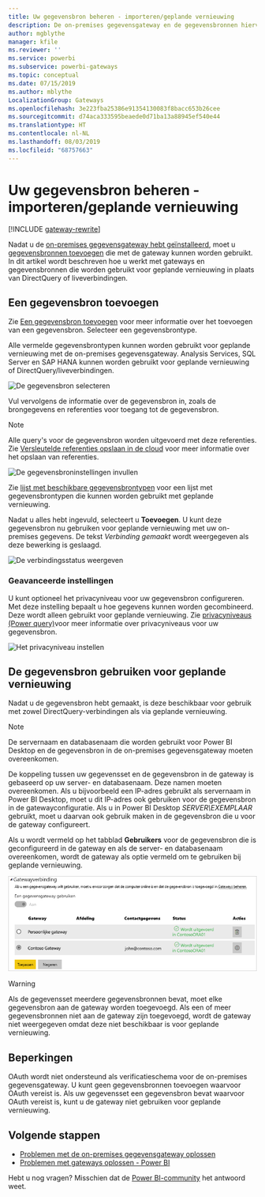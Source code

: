 ```yaml
---
title: Uw gegevensbron beheren - importeren/geplande vernieuwing
description: De on-premises gegevensgateway en de gegevensbronnen hiervoor beheren. Dit artikel is specifiek bedoeld voor gegevensbronnen die kunnen worden gebruikt met importeren/geplande vernieuwing.
author: mgblythe
manager: kfile
ms.reviewer: ''
ms.service: powerbi
ms.subservice: powerbi-gateways
ms.topic: conceptual
ms.date: 07/15/2019
ms.author: mblythe
LocalizationGroup: Gateways
ms.openlocfilehash: 3e223fba25386e91354130083f8bacc653b26cee
ms.sourcegitcommit: d74aca333595beaede0d71ba13a88945ef540e44
ms.translationtype: HT
ms.contentlocale: nl-NL
ms.lasthandoff: 08/03/2019
ms.locfileid: "68757663"
---
```

# <a name="manage-your-data-source---importscheduled-refresh"></a>Uw gegevensbron beheren - importeren/geplande vernieuwing

[!INCLUDE [gateway-rewrite](includes/gateway-rewrite.md)]

Nadat u de [on-premises gegevensgateway hebt geïnstalleerd](/data-integration/gateway/service-gateway-install), moet u [gegevensbronnen toevoegen](service-gateway-data-sources.md#add-a-data-source) die met de gateway kunnen worden gebruikt. In dit artikel wordt beschreven hoe u werkt met gateways en gegevensbronnen die worden gebruikt voor geplande vernieuwing in plaats van DirectQuery of liveverbindingen.

## <a name="add-a-data-source"></a>Een gegevensbron toevoegen

Zie [Een gegevensbron toevoegen](service-gateway-data-sources.md#add-a-data-source) voor meer informatie over het toevoegen van een gegevensbron. Selecteer een gegevensbrontype.

Alle vermelde gegevensbrontypen kunnen worden gebruikt voor geplande vernieuwing met de on-premises gegevensgateway. Analysis Services, SQL Server en SAP HANA kunnen worden gebruikt voor geplande vernieuwing of DirectQuery/liveverbindingen.

![De gegevensbron selecteren](media/service-gateway-enterprise-manage-scheduled-refresh/datasourcesettings2.png)

Vul vervolgens de informatie over de gegevensbron in, zoals de brongegevens en referenties voor toegang tot de gegevensbron.

> [!NOTE]
> Alle query's voor de gegevensbron worden uitgevoerd met deze referenties. Zie [Versleutelde referenties opslaan in de cloud](service-gateway-data-sources.md#store-encrypted-credentials-in-the-cloud) voor meer informatie over het opslaan van referenties.

![De gegevensbroninstellingen invullen](media/service-gateway-enterprise-manage-scheduled-refresh/datasourcesettings3-oracle.png)

Zie [lijst met beschikbare gegevensbrontypen](service-gateway-data-sources.md#list-of-available-data-source-types) voor een lijst met gegevensbrontypen die kunnen worden gebruikt met geplande vernieuwing.

Nadat u alles hebt ingevuld, selecteert u **Toevoegen**. U kunt deze gegevensbron nu gebruiken voor geplande vernieuwing met uw on-premises gegevens. De tekst *Verbinding gemaakt* wordt weergegeven als deze bewerking is geslaagd.

![De verbindingsstatus weergeven](media/service-gateway-enterprise-manage-scheduled-refresh/datasourcesettings4.png)

### <a name="advanced-settings"></a>Geavanceerde instellingen

U kunt optioneel het privacyniveau voor uw gegevensbron configureren. Met deze instelling bepaalt u hoe gegevens kunnen worden gecombineerd. Deze wordt alleen gebruikt voor geplande vernieuwing. Zie [privacyniveaus (Power query)](https://support.office.com/article/Privacy-levels-Power-Query-CC3EDE4D-359E-4B28-BC72-9BEE7900B540)voor meer informatie over privacyniveaus voor uw gegevensbron.

![Het privacyniveau instellen](media/service-gateway-enterprise-manage-scheduled-refresh/datasourcesettings9.png)

## <a name="use-the-data-source-for-scheduled-refresh"></a>De gegevensbron gebruiken voor geplande vernieuwing

Nadat u de gegevensbron hebt gemaakt, is deze beschikbaar voor gebruik met zowel DirectQuery-verbindingen als via geplande vernieuwing.

> [!NOTE]
> De servernaam en databasenaam die worden gebruikt voor Power BI Desktop en de gegevensbron in de on-premises gegevensgateway moeten overeenkomen.

De koppeling tussen uw gegevensset en de gegevensbron in de gateway is gebaseerd op uw server- en databasenaam. Deze namen moeten overeenkomen. Als u bijvoorbeeld een IP-adres gebruikt als servernaam in Power BI Desktop, moet u dit IP-adres ook gebruiken voor de gegevensbron in de gatewayconfiguratie. Als u in Power BI Desktop *SERVER\EXEMPLAAR* gebruikt, moet u daarvan ook gebruik maken in de gegevensbron die u voor de gateway configureert.

Als u wordt vermeld op het tabblad **Gebruikers** voor de gegevensbron die is geconfigureerd in de gateway en als de server- en databasenaam overeenkomen, wordt de gateway als optie vermeld om te gebruiken bij geplande vernieuwing.

![De gebruikers weergeven](media/service-gateway-enterprise-manage-scheduled-refresh/powerbi-gateway-enterprise-schedule-refresh.png)

> [!WARNING]
> Als de gegevensset meerdere gegevensbronnen bevat, moet elke gegevensbron aan de gateway worden toegevoegd. Als een of meer gegevensbronnen niet aan de gateway zijn toegevoegd, wordt de gateway niet weergegeven omdat deze niet beschikbaar is voor geplande vernieuwing.

## <a name="limitations"></a>Beperkingen

OAuth wordt niet ondersteund als verificatieschema voor de on-premises gegevensgateway. U kunt geen gegevensbronnen toevoegen waarvoor OAuth vereist is. Als uw gegevensset een gegevensbron bevat waarvoor OAuth vereist is, kunt u de gateway niet gebruiken voor geplande vernieuwing.

## <a name="next-steps"></a>Volgende stappen

* [Problemen met de on-premises gegevensgateway oplossen](/data-integration/gateway/service-gateway-tshoot)
* [Problemen met gateways oplossen - Power BI](service-gateway-onprem-tshoot.md)

Hebt u nog vragen? Misschien dat de [Power BI-community](http://community.powerbi.com/) het antwoord weet.

